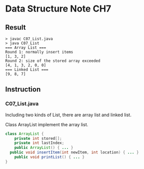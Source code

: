 # Data Structure Note CH7

## Result
```shell
> javac C07_List.java
> java C07_List
=== Array List ===
Round 1: normally insert items
[1, 3, 2]
Round 2: size of the stored array exceeded
[4, 1, 3, 2, 0, 0]
=== Linked List ===
[9, 8, 7]
```
## Instruction
### C07_List.java
Including two kinds of List, there are array list and linked list.

Class ArrayList implement the array list.
```java
class ArrayList {
	private int stored[];
	private int lastIndex;
	public ArrayList() { ... }
  public void insertItem(int newItem, int location) { ... }
	public void printList() { ... }
}
```
